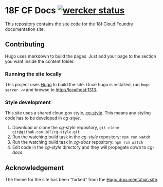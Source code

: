 # 18F CF Docs [![wercker status](https://app.wercker.com/status/b53005d7e69162205a5c9b63f3d65029/s/master "wercker status")](https://app.wercker.com/project/bykey/b53005d7e69162205a5c9b63f3d65029)

This repository contains the site code for the 18f Cloud Foundry documentation site.

## Contributing

Hugo uses markdown to build the pages. Just add your page to the section you want inside the content folder.

### Running the site locally

This project uses [Hugo](https://gohugo.io) to build the site. Once hugo is installed, run `hugo server -w` and browse to [http://localhost:1313](http://localhost:1313).

### Style development

This site uses a shared cloud.gov style, [cg-style](https://github.com/18F/cg-style). This means any styling code has to be developed in *cg-style*. 

1. Download or clone the *cg-style* repository, `git clone git@github.com:18F/cg-style.git`
2. Run the watching build task in the *cg-style* repository: `npm run watch`
3. Run the watching build task in *cg-docs* repository: `npm run watch`
4. Edit code in the *cg-style* directory and they will propegate down to *cg-docs*

## Acknowledgement

The theme for the site has been "forked" from the [Hugo documentation site](https://gohugo.io/overview/introduction/).
